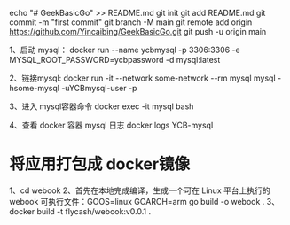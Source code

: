 echo "# GeekBasicGo" >> README.md
git init
git add README.md
git commit -m "first commit"
git branch -M main
git remote add origin https://github.com/Yincaibing/GeekBasicGo.git
git push -u origin main

1、启动 mysql：
docker run --name ycbmysql -p 3306:3306 -e MYSQL_ROOT_PASSWORD=ycbpassword -d mysql:latest

2、链接mysql:
docker run -it --network some-network --rm mysql mysql -hsome-mysql -uYCBmysql-user -p

3、进入 mysql容器命令
docker exec -it mysql bash

4、查看 docker 容器 mysql 日志
docker logs YCB-mysql





# 将应用打包成 docker镜像
1、cd webook
2、首先在本地完成编译，生成一个可在 Linux 平台上执行的 webook 可执行文件：GOOS=linux GOARCH=arm go build -o webook .
3、docker build -t flycash/webook:v0.0.1 .

